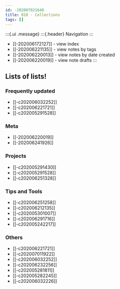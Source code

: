```yaml
---
id: -202007021648
title: 010 - Collections
tags: []
---
```


:::{.ui .message}
:::{.header}
Navigation
:::
- [[-202006172127]] - view index
- [[-202006221135]] - view notes by tags 
- [[-202006220013]] - view notes by date created 
- [[-202006220019]] - view note drafts
:::

## Lists of lists!

### Frequently updated
- [[-c202006032252]] <!-- Musical Timeline -->
- [[-c202006221721]] <!-- Cool Things -->
- [[-c202005291528]] <!-- Current Projects -->

### Meta
- [[-202006220019]] <!-- Nursery -->
- [[-202006241926]] <!-- Compost Bin -->

### Projects
- [[-c202005291430]] <!-- Potential Projects -->
- [[-c202005291528]] <!-- Current Projects -->
- [[-c202006251328]] <!-- Completed Projects -->

### Tips and Tools
- [[-c202006251258]] <!-- Academic Tips and Tools -->
- [[-c202006212135]] <!-- Design Tips and Tools -->
- [[-c202005301007]] <!-- Craft Tips and Tools -->
- [[-c202006291716]] <!-- Music Tips and Tools -->
- [[-c202005242217]] <!-- Tech Tips and Tools -->

### Others
- [[-c202006221721]] <!-- Cool Things -->
- [[-c202007011922]] <!-- Interesting People -->
- [[-c202006032252]] <!-- Musical Timeline -->
- [[-c202006232256]] <!-- Poems -->
- [[-c202005281811]] <!-- Printables -->
- [[-c202005282245]] <!-- Recipes -->
- [[-c202006032226]] <!-- Writings -->
